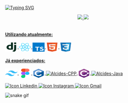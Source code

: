 [![Typing SVG](https://readme-typing-svg.herokuapp.com/?color=FFFFFF&size=40&center=true&vCenter=true&width=2300&height=100&color=EC90EF&lines=\o/+Eaaee!+Me+chamo+Alcides!;Sou+estudante+de+análise+e+desenvolvimento+de+sistemas+e+desenvolvedor+de+software+:%29)](https://git.io/typing-svg)

<div align = "center">
    <a href = "https://github.com/alcides07">
    <img height = "180em" src = "https://github-readme-stats-alcides07.vercel.app/api?username=alcides07&show_icons=true&theme=radical&include_all_commits=true&count_private=true&hide=contribs&locale=pt-br&border_radius=10&title_color=EC90EF&text_color=EFEFEF&icon_color=EBFC87"/>
    <img height = "180em" src = "https://github-readme-stats-alcides07.vercel.app/api/top-langs/?username=alcides07&langs_count=10&layout=compact&theme=radical&locale=pt-br&border_radius=12&title_color=EC90EF&text_color=EFEFEF"/>
</div>
   
<div style = "display: inline_block"><br>
    <h4> Utilizando atualmente: </h4>
    <img align = "center" alt = "Alcides-Django" height = "30" width = "40" src = "https://github.com/devicons/devicon/blob/master/icons/django/django-plain.svg">
    <img align = "center" alt = "Alcides-React" height = "30" width = "40" src = "https://github.com/devicons/devicon/blob/master/icons/react/react-original.svg">
    <img align = "center" alt = "Alcides-Typescript" height = "30" width = "40" src = "https://github.com/devicons/devicon/blob/master/icons/typescript/typescript-original.svg">
    <img align = "center" alt = "Alcides-HTML" height = "30" width = "40" src = "https://raw.githubusercontent.com/devicons/devicon/master/icons/html5/html5-original.svg">
    <img align = "center" alt = "Alcides-CSS" height = "30" width = "40" src = "https://raw.githubusercontent.com/devicons/devicon/master/icons/css3/css3-original.svg">
    <br>
    <h4> Já experienciados: </h4>
    <img align = "center" alt = "Alcides-Tailwind" height = "30" width = "40" src = "https://github.com/devicons/devicon/blob/master/icons/tailwindcss/tailwindcss-plain.svg">
    <img align = "center" alt = "Alcides-Figma" height = "30" width = "40" src = "https://github.com/devicons/devicon/blob/master/icons/figma/figma-original.svg">
    <img align = "center" alt = "Alcides-C" height = "30" width = "40" src = "https://raw.githubusercontent.com/devicons/devicon/master/icons/c/c-original.svg">
    <img align = "center" alt = "Alcides-CPP" height = "30" width = "40" src = "https://raw.githubusercontent.com/jmnote/z-icons/master/svg/cpp.svg">
    <img align = "center" alt = "Alcides-Csharp" height = "30" width = "40" src = "https://raw.githubusercontent.com/devicons/devicon/master/icons/csharp/csharp-original.svg">
    <img align = "center" alt = "Alcides-Java" height = "30" width = "40" src = "https://raw.githubusercontent.com/jmnote/z-icons/master/svg/java.svg">
</div><br>
    
<div> 
    <a href = "https://www.linkedin.com/in/alcides-dantas-ba4583224/" target = "_blank"> <img src = "https://svgshare.com/i/g4G.svg" title = "Icon Linkedin"/> </a>
    <a href = "https://instagram.com/alcides07" target = "_blank"><img src = "https://svgshare.com/i/g3s.svg" title = "Icon Instagram"/> </a>
    <a href = "mailto:alcidesdantasdj@gmail.com" target = "_blank"><img src = "https://svgshare.com/i/g3F.svg" title = "Icon Gmail"/> </a> 
</div>

![snake gif](https://github.com/alcides07/alcides07/blob/output/github-contribution-grid-snake.svg)

